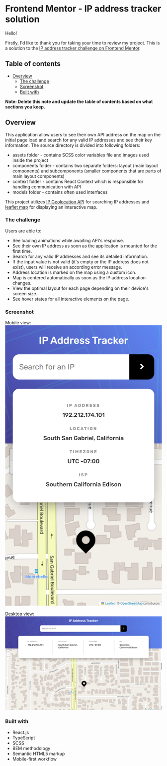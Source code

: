 # Frontend Mentor - IP address tracker solution

Hello!

Firstly, I'd like to thank you for taking your time to review my project. This is a solution to the [IP address tracker challenge on Frontend Mentor](https://www.frontendmentor.io/challenges/ip-address-tracker-I8-0yYAH0).

## Table of contents

- [Overview](#overview)
  - [The challenge](#the-challenge)
  - [Screenshot](#screenshot)
  - [Built with](#built-with)

**Note: Delete this note and update the table of contents based on what sections you keep.**

## Overview

This application allow users to see their own API address on the map on the initial page load and search for any valid IP addresses and see their key information. The source directory is divided into following folders:
- assets folder - contains SCSS color variables file and images used inside the project
- components folder - contains two separate folders: layout (main layout components) and subcomponents (smaller components that are parts of main layout components)
- context folder - contains React Context which is responsible for handling communication with API
- models folder - contains often used interfaces

This project utilizes [IP Geolocation API](https://geo.ipify.org/) for searching IP addresses and [leaflet map](https://leafletjs.com/) for displaying an interactive map.

### The challenge

Users are able to:

- See loading animations while awaiting API's response.
- See their own IP address as soon as the application is mounted for the first time.
- Search for any valid IP addresses and see its detailed information.
- If the input value is not valid (it's empty or the IP address does not exist), users will receive an according error message.
- Address location is marked on the map using a custom icon.
- Map is centered automatically as soon as the IP address location changes.
- View the optimal layout for each page depending on their device's screen size.
- See hover states for all interactive elements on the page.


### Screenshot

Mobile view:
![](./public/screenshots/screenshot_mobile.png)


Desktop view:
![](./public/screenshots/screenshot_desktop.png)

### Built with

- React.js
- TypeScript
- SCSS
- BEM methodology
- Semantic HTML5 markup
- Mobile-first workflow

